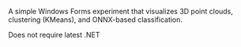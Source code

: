 A simple Windows Forms experiment that visualizes 3D point clouds, clustering (KMeans), and ONNX-based classification.

Does not require latest .NET
